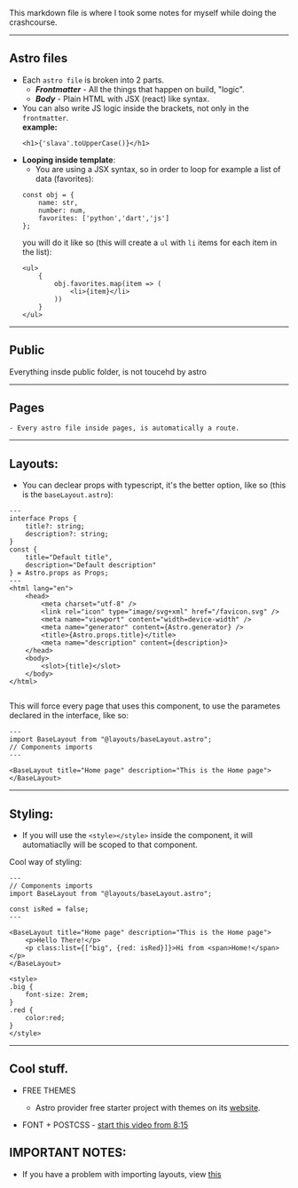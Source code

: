 This markdown file is where I took some notes for myself while doing the crashcourse.

---
## Astro files
- Each `astro file` is broken into 2 parts.
    - **_Frontmatter_** - All the things that happen on build, "logic".
    - _**Body**_ - Plain HTML with JSX (react) like syntax.
- You can also write JS logic inside the brackets, not only in the `frontmatter`.  
**example:**
    ```
    <h1>{'slava'.toUpperCase()}</h1>
    ```
- **Looping inside template**:
    - You are using a JSX syntax, so in order to loop for example a list of data (favorites):
    ```
    const obj = {
        name: str,
        number: num,
        favorites: ['python','dart','js']
    };
    ```
    you will do it like so (this will create a `ul` with `li` items for each item in the list):
    ```
    <ul>
        {
            obj.favorites.map(item => (
                <li>{item}</li>
            ))
        }
    </ul>
    ``` 
---
## Public

Everything insde public folder, is not toucehd by astro  


---
## Pages
    - Every astro file inside pages, is automatically a route.
---

## Layouts:
- You can declear props with typescript, it's the better option, like so (this is the `baseLayout.astro`):
```
---
interface Props {
	title?: string;
	description?: string;
}
const {
	title="Default title",
	description="Default description"
} = Astro.props as Props;
---
<html lang="en">
	<head>
		<meta charset="utf-8" />
		<link rel="icon" type="image/svg+xml" href="/favicon.svg" />
		<meta name="viewport" content="width=device-width" />
		<meta name="generator" content={Astro.generator} />
		<title>{Astro.props.title}</title>
		<meta name="description" content={description}>
	</head>
	<body>
		<slot>{title}</slot>
	</body>
</html>


```

This will force every page that uses this component, to use the parametes declared in the interface, like so:
```
---
import BaseLayout from "@layouts/baseLayout.astro";
// Components imports
---

<BaseLayout title="Home page" description="This is the Home page"></BaseLayout>
```
----
## Styling:

- If you will use the `<style></style>` inside the component, it will automatiaclly will be scoped to that component.

Cool way of styling:
```
---
// Components imports
import BaseLayout from "@layouts/baseLayout.astro";

const isRed = false;
---

<BaseLayout title="Home page" description="This is the Home page">
	<p>Hello There!</p>
    <p class:list={["big", {red: isRed}]}>Hi from <span>Home!</span></p>
</BaseLayout>

<style>
.big {
    font-size: 2rem;
}
.red {
    color:red;
}
</style>
```

----
## Cool stuff.
- FREE THEMES
    - Astro provider free starter project with themes on its [website](https://astro.build/themes/).

- FONT + POSTCSS - [start this video from 8:15](https://youtu.be/KNtax5dHPfI?list=PLoqZcxvpWzzeRwF8TEpXHtO7KYY6cNJeF&t=495)
## IMPORTANT NOTES:

- If you have a problem with importing layouts, view [this](https://docs.astro.build/en/guides/typescript/)